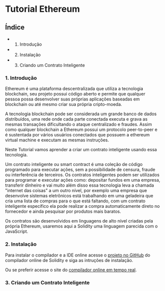 # Tutorial Ethereum

## Índice

*  1. Introdução

*  2. Instalação

*  3. Criando um Contrato Inteligente


### 1. Introdução

Ethereum é uma plataforma descentralizada que utiliza a tecnologia blockchain, seu projeto possui código aberto
e permite que qualquer pessoa possa desenvolver suas próprias aplicações baseadas em blockchain ou até mesmo criar
sua própria cripto-moeda.

A tecnologia blockchain pode ser considerada um grande banco de dados distribuídos, uma rede onde cada parte conectada
executa e grava as mesmas transações dificultando o ataque centralizado e fraudes. Assim como qualquer blockchain a
Ethereum possui um protocolo peer-to-peer e é sustentada por vários usuários conectados que possuem a ethereum virtual
machine e executam as mesmas instruções.

Neste Tutorial vamos aprender a criar um contrato inteligente usando essa tecnologia.

Um contrato inteligente ou smart contract é uma coleção de código programado para executar ações, sem a possibilidade de
censura, fraude ou interferência de terceiros.
Os contratos inteligentes podem ser utilizados para programar e executar ações como: depositar fundos em uma empresa,
transferir dinheiro e vai muito além disso essa tecnologia leva a chamada "internet das coisas" a um outro nível, por
exemplo uma empresa que desenvolve sistemas eletrônicos está trabalhando em uma geladeira que cria uma lista de compras
para o que está faltando, com um contrato inteligente específico ela pode realizar a compra automaticamente direto no
fornecedor e ainda pesquisar por produtos mais baratos.

Os contratos são desenvolvidos em linguagens de alto nível criadas pela própria Ethereum, usaremos aqui a Solidity uma
linguagem parecida com o JavaScript.

### 2. Instalação

Para instalar o compilador e a IDE online acesse o [projeto no GitHub](https://github.com/ethereum/browser-solidity)
do compilador online de Solidity e siga as intruções de instalação.

Ou se preferir acesse o site do [compilador online em tempo real](https://remix.ethereum.org/).

### 3. Criando um Contrato Inteligente


